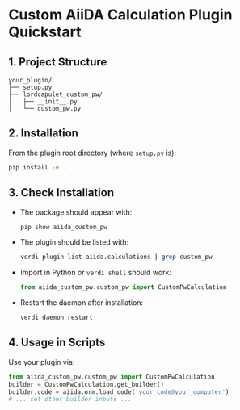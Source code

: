 # Custom AiiDA Calculation Plugin Quickstart

## 1. Project Structure
```
your_plugin/
├── setup.py
├── lordcapulet_custom_pw/
│   ├── __init__.py
│   └── custom_pw.py
```

## 2. Installation

From the plugin root directory (where `setup.py` is):
```bash
pip install -e .
```

## 3. Check Installation

- The package should appear with:
  ```bash
  pip show aiida_custom_pw
  ```

- The plugin should be listed with:
  ```bash
  verdi plugin list aiida.calculations | grep custom_pw
  ```

- Import in Python or `verdi shell` should work:
  ```python
  from aiida_custom_pw.custom_pw import CustomPwCalculation
  ```

- Restart the daemon after installation:
  ```bash
  verdi daemon restart
  ```

## 4. Usage in Scripts

Use your plugin via:
```python
from aiida_custom_pw.custom_pw import CustomPwCalculation
builder = CustomPwCalculation.get_builder()
builder.code = aiida.orm.load_code('your_code@your_computer')
# ... set other builder inputs ...
```
